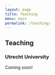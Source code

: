 ```yaml
---
layout: page
title: Teaching
menu: main
permalink: /teaching/
---
```


## Teaching

### Utrecht University

Coming soon!
<p> </p>
